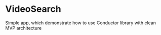 # VideoSearch

Simple app, which demonstrate how to use Conductor library with clean MVP architecture
